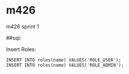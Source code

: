 # m426
m426 sprint 1

##sql:

  Insert Roles:

```
INSERT INTO roles(name) VALUES('ROLE_USER');
INSERT INTO roles(name) VALUES('ROLE_ADMIN');
```
